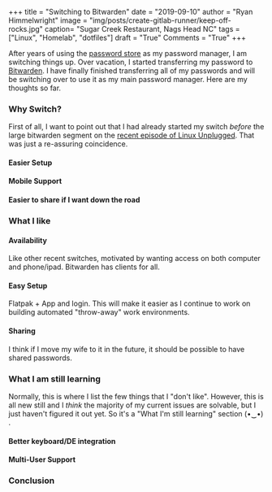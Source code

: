 +++
title  = "Switching to Bitwarden"
date   = "2019-09-10"
author = "Ryan Himmelwright"
image  = "img/posts/create-gitlab-runner/keep-off-rocks.jpg"
caption= "Sugar Creek Restaurant, Nags Head NC"
tags   = ["Linux", "Homelab", "dotfiles"]
draft  = "True"
Comments = "True"
+++

After years of using the [password store](https://www.passwordstore.org/) as my
password manager, I am switching things up. Over vacation, I started
transferring my password to [Bitwarden](https://bitwarden.com/). I have finally
finished transferring all of my passwords and will be switching over to use it
as my main password manager. Here are my thoughts so far.

<!--more-->

### Why Switch?
First of all, I want to point out that I had already started my switch *before*
the large bitwarden segment on the [recent episode of Linux
Unplugged](https://linuxunplugged.com/316). That was just a re-assuring
coincidence.


#### Easier Setup

#### Mobile Support

#### Easier to share if I want down the road

### What I like
#### Availability
Like other recent switches, motivated by wanting access on both computer and
phone/ipad. Bitwarden has clients for all.

#### Easy Setup
Flatpak + App and login. This will make it easier as I continue to work on
building automated "throw-away" work environments.

#### Sharing
I think if I move my wife to it in the future, it should be possible to have
shared passwords.

### What I am still learning
Normally, this is where I list the few things that I "don't like". However,
this is all new still and I *think* the majority of my current issues are
solvable, but I just haven't figured it out yet. So it's a "What I'm still
learning" section (•‿•) .

#### Better keyboard/DE integration

#### Multi-User Support

### Conclusion
